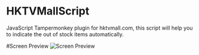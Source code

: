 # HKTVMallScript
JavaScript Tampermonkey plugin for hktvmall.com, this script will help you to indicate the out of stock items automatically.

#Screen Preview
![Screen Preview](https://cloud.githubusercontent.com/assets/6396692/6284907/997447b2-b930-11e4-8796-752dc4fa695e.png)
